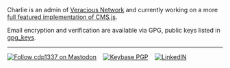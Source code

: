 Charlie is an admin of [Veracious Network](https://veraciousnetwork.com) and currently working on a more [full featured implementation of CMS.js](https://github.com/cdp1337/markdownmaster).

Email encryption and verification are available via GPG, public keys listed in [gpg_keys](https://github.com/cdp1337/cdp1337/tree/main/gpg_keys).

-----

[![Follow cdp1337 on Mastodon](https://img.shields.io/mastodon/follow/109229082531205594?domain=https%3A%2F%2Fsocial.veraciousnetwork.com&style=social)](https://social.veraciousnetwork.com/@cdp1337)
&nbsp;&nbsp;
[![Keybase PGP](https://img.shields.io/keybase/pgp/cdp1337?style=social)](gpg_keys/charlie_legacy.B2BEDCCB.pub)
&nbsp;&nbsp;
[![LinkedIN](https://img.shields.io/badge/Linkedin-Charlie_Powell-blue?logo=linkedin&style=social)](https://www.linkedin.com/in/powellcharles/)

<!-- Inactive social network
[![Reddit User Karma](https://img.shields.io/reddit/user-karma/combined/cdp1337?style=social)](https://old.reddit.com/u/cdp1337)
&nbsp;&nbsp;
-->
